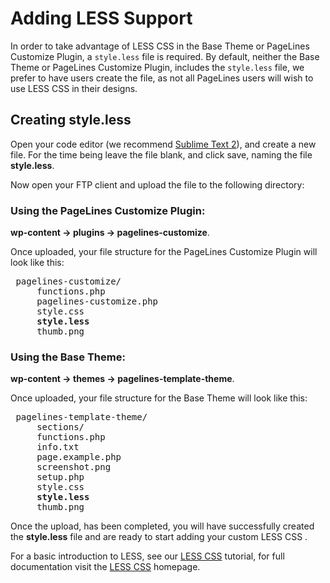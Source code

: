# Adding LESS Support #

In order to take advantage of LESS CSS in the Base Theme or PageLines Customize Plugin, a `style.less` file is required. By default, neither the Base Theme or PageLines Customize Plugin, includes the `style.less` file, we prefer to have users create the file, as not all PageLines users will wish to use LESS CSS in their designs.

## Creating  style.less ##

Open your code editor (we recommend [Sublime Text 2](http://www.sublimetext.com/2)), and create a new file. For the time being leave the file blank, and click save, naming the file **style.less**.

Now open your FTP client and upload the file to the following directory:

### Using the PageLines Customize Plugin:

**wp-content &rarr; plugins &rarr; pagelines-customize**.

Once uploaded, your file structure for the PageLines Customize Plugin will look like this:

<pre>
<i class="icon-folder-open"></i> pagelines-customize/
	<i class="icon-file"></i> functions.php
	<i class="icon-file"></i> pagelines-customize.php
	<i class="icon-file"></i> style.css
	<i class="icon-file"></i> <strong>style.less</strong>
	<i class="icon-file"></i> thumb.png
</pre>



### Using the Base Theme:

**wp-content &rarr; themes &rarr; pagelines-template-theme**.

Once uploaded, your file structure for the Base Theme will look like this:

<pre>
<i class="icon-folder-open"></i> pagelines-template-theme/
	<i class="icon-folder-open"></i> sections/
	<i class="icon-file"></i> functions.php
	<i class="icon-file"></i> info.txt
	<i class="icon-file"></i> page.example.php
	<i class="icon-file"></i> screenshot.png
	<i class="icon-file"></i> setup.php
	<i class="icon-file"></i> style.css
	<i class="icon-file"></i> <strong>style.less</strong>
	<i class="icon-file"></i> thumb.png
</pre>

Once the upload, has been completed, you will have successfully created the **style.less** file and are ready to start adding your custom LESS CSS .

For a basic introduction to LESS, see our [LESS CSS](http://docs.pagelines.com/advanced/less-css) tutorial, for full documentation visit the [LESS CSS](http://lesscss.org/) homepage.



